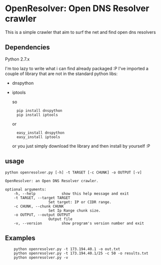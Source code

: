 OpenResolver: Open DNS Resolver crawler
===

This is a simple crawler that aim to surf the net and find open dns resolvers
## Dependencies

Python 2.7.x

I'm too lazy to write what i can find already packaged :P
I've imported a couple of library that are not in the standard python libs:
- dnspython
- iptools

    so
    
        pip install dnspython
        pip install iptools
        
    or
    
        easy_install dnspython
        easy_install iptools

    or you just simply download the library and then install by yourself :P

## usage

    python openresolver.py [-h] -t TARGET [-c CHUNK] -o OUTPUT [-v]

    OpenResolver: an Open DNS Resolver crawler.

    optional arguments:
        -h, --help            show this help message and exit
        -t TARGET, --target TARGET
                        Set target: IP or CIDR range.
        -c CHUNK, --chunk CHUNK
                        Set Ip Range chunk size.
        -o OUTPUT, --output OUTPUT
                        Output file
        -v, --version         show program's version number and exit

##  Examples
        python openresolver.py -t 173.194.40.1 -o out.txt
        python openresolver.py -t 173.194.40.1/25 -c 50 -o results.txt 
        python openresolver.py -v
